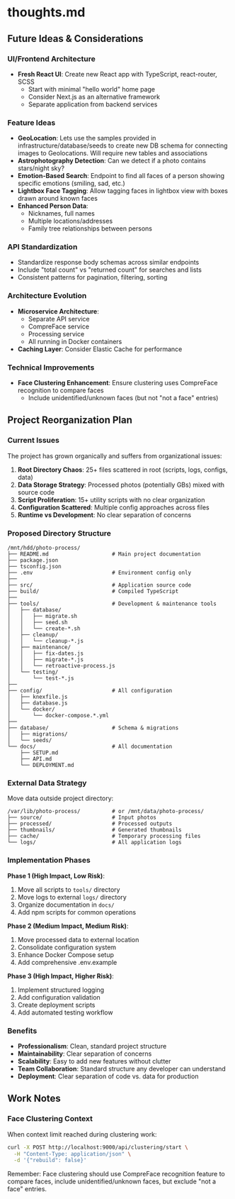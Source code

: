 # thoughts.md

## Future Ideas & Considerations

### UI/Frontend Architecture
- **Fresh React UI**: Create new React app with TypeScript, react-router, SCSS
  - Start with minimal "hello world" home page
  - Consider Next.js as an alternative framework
  - Separate application from backend services
  
### Feature Ideas
- **GeoLocation**: Lets use the samples provided in infrastructure/database/seeds to create new DB schema for connecting images to Geolocations. Will require new tables and associations
- **Astrophotography Detection**: Can we detect if a photo contains stars/night sky?
- **Emotion-Based Search**: Endpoint to find all faces of a person showing specific emotions (smiling, sad, etc.)
- **Lightbox Face Tagging**: Allow tagging faces in lightbox view with boxes drawn around known faces
- **Enhanced Person Data**:
  - Nicknames, full names
  - Multiple locations/addresses
  - Family tree relationships between persons

### API Standardization
- Standardize response body schemas across similar endpoints
- Include "total count" vs "returned count" for searches and lists
- Consistent patterns for pagination, filtering, sorting

### Architecture Evolution
- **Microservice Architecture**:
  - Separate API service
  - CompreFace service
  - Processing service
  - All running in Docker containers
- **Caching Layer**: Consider Elastic Cache for performance

### Technical Improvements
- **Face Clustering Enhancement**: Ensure clustering uses CompreFace recognition to compare faces
  - Include unidentified/unknown faces (but not "not a face" entries)

## Project Reorganization Plan

### Current Issues
The project has grown organically and suffers from organizational issues:

1. **Root Directory Chaos**: 25+ files scattered in root (scripts, logs, configs, data)
2. **Data Storage Strategy**: Processed photos (potentially GBs) mixed with source code 
3. **Script Proliferation**: 15+ utility scripts with no clear organization
4. **Configuration Scattered**: Multiple config approaches across files
5. **Runtime vs Development**: No clear separation of concerns

### Proposed Directory Structure
```
/mnt/hdd/photo-process/
├── README.md                    # Main project documentation
├── package.json                 
├── tsconfig.json
├── .env                         # Environment config only
├── 
├── src/                         # Application source code
├── build/                       # Compiled TypeScript
├── 
├── tools/                       # Development & maintenance tools
│   ├── database/
│   │   ├── migrate.sh
│   │   ├── seed.sh
│   │   └── create-*.sh
│   ├── cleanup/
│   │   └── cleanup-*.js
│   ├── maintenance/
│   │   ├── fix-dates.js
│   │   ├── migrate-*.js
│   │   └── retroactive-process.js
│   └── testing/
│       └── test-*.js
├── 
├── config/                      # All configuration
│   ├── knexfile.js
│   ├── database.js
│   └── docker/
│       └── docker-compose.*.yml
├── 
├── database/                    # Schema & migrations
│   ├── migrations/
│   └── seeds/
└── docs/                        # All documentation
    ├── SETUP.md
    ├── API.md
    └── DEPLOYMENT.md
```

### External Data Strategy
Move data outside project directory:
```
/var/lib/photo-process/          # or /mnt/data/photo-process/
├── source/                      # Input photos
├── processed/                   # Processed outputs  
├── thumbnails/                  # Generated thumbnails
├── cache/                       # Temporary processing files
└── logs/                        # All application logs
```

### Implementation Phases

**Phase 1 (High Impact, Low Risk)**:
1. Move all scripts to `tools/` directory
2. Move logs to external `logs/` directory 
3. Organize documentation in `docs/`
4. Add npm scripts for common operations

**Phase 2 (Medium Impact, Medium Risk)**:
1. Move processed data to external location
2. Consolidate configuration system
3. Enhance Docker Compose setup
4. Add comprehensive .env.example

**Phase 3 (High Impact, Higher Risk)**:
1. Implement structured logging
2. Add configuration validation
3. Create deployment scripts
4. Add automated testing workflow

### Benefits
- **Professionalism**: Clean, standard project structure
- **Maintainability**: Clear separation of concerns
- **Scalability**: Easy to add new features without clutter
- **Team Collaboration**: Standard structure any developer can understand
- **Deployment**: Clear separation of code vs. data for production

## Work Notes

### Face Clustering Context
When context limit reached during clustering work:
```bash
curl -X POST http://localhost:9000/api/clustering/start \
  -H "Content-Type: application/json" \
  -d '{"rebuild": false}'
```

Remember: Face clustering should use CompreFace recognition feature to compare faces, include unidentified/unknown faces, but exclude "not a face" entries.